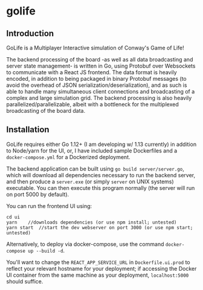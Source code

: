# golife

## Introduction

GoLife is a Multiplayer Interactive simulation of Conway's Game of Life!

The backend processing of the board -as well as all data broadcasting and server state management- is written in Go,
using Protobuf over Websockets to communicate with a React JS frontend. The data format is heavily encoded, in addition
to being packaged in binary Protobuf messages (to avoid the overhead of JSON serialization/deserialization), and as such
is able to handle many simultaneous client connections and broadcasting of a complex and large simulation grid. The backend
processing is also heavily parallelized/parallelizable, albeit with a bottleneck for the multiplexed broadcasting of the
board data.

## Installation
GoLife requires either Go 1.12+ (I am developing w/ 1.13 currently) in addition to Node/yarn for the UI, or, I have
included sample Dockerfiles and a `docker-compose.yml` for a Dockerized deployment.

The backend application can be built using `go build server/server.go`, which will download all dependencies necessary to
run the backend server, and then produce a `server.exe` (or simply `server` on UNIX systems) executable. You can then
execute this program normally (the server will run on port 5000 by default).

You can run the frontend UI using:
```
cd ui
yarn    //downloads dependencies (or use npm install; untested)
yarn start  //start the dev webserver on port 3000 (or use npm start; untested)
```

Alternatively, to deploy via docker-compose, use the command `docker-compose up --build -d`.

You'll want to change the `REACT_APP_SERVICE_URL` in `Dockerfile.ui.prod` to reflect your relevant hostname for your deployment;
if accessing the Docker UI container from the same machine as your deployment, `localhost:5000` should suffice.
